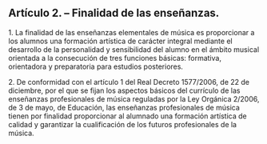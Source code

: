 ## **Artículo 2\. – Finalidad de las enseñanzas.**

1\. La finalidad de las enseñanzas elementales de música es proporcionar a los alumnos una formación artística de carácter integral mediante el desarrollo de la personalidad y sensibilidad del alumno en el ámbito musical orientada a la consecución de tres funciones básicas: formativa, orientadora y preparatoria para estudios posteriores.

2\. De conformidad con el artículo 1 del Real Decreto 1577/2006, de 22 de diciembre, por el que se fijan los aspectos básicos del currículo de las enseñanzas profesionales de música reguladas por la Ley Orgánica 2/2006, de 3 de mayo, de Educación, las enseñanzas profesionales de música tienen por finalidad proporcionar al alumnado una formación artística de calidad y garantizar la cualificación de los futuros profesionales de la música.